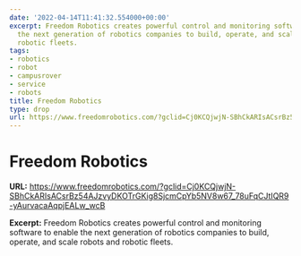 ```yaml
---
date: '2022-04-14T11:41:32.554000+00:00'
excerpt: Freedom Robotics creates powerful control and monitoring software to enable
  the next generation of robotics companies to build, operate, and scale robots and
  robotic fleets.
tags:
- robotics
- robot
- campusrover
- service
- robots
title: Freedom Robotics
type: drop
url: https://www.freedomrobotics.com/?gclid=Cj0KCQjwjN-SBhCkARIsACsrBz54AJzvyDKOTrGKig8SjcmCpYb5NV8w67_78uFqCJtIQR9-yAurvacaAqpjEALw_wcB
---
```


# Freedom Robotics

**URL:** https://www.freedomrobotics.com/?gclid=Cj0KCQjwjN-SBhCkARIsACsrBz54AJzvyDKOTrGKig8SjcmCpYb5NV8w67_78uFqCJtIQR9-yAurvacaAqpjEALw_wcB

**Excerpt:** Freedom Robotics creates powerful control and monitoring software to enable the next generation of robotics companies to build, operate, and scale robots and robotic fleets.

